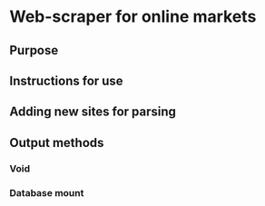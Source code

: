 # Web-scraper for online markets
## Purpose

## Instructions for use

## Adding new sites for parsing

## Output methods
### Void

### Database mount
